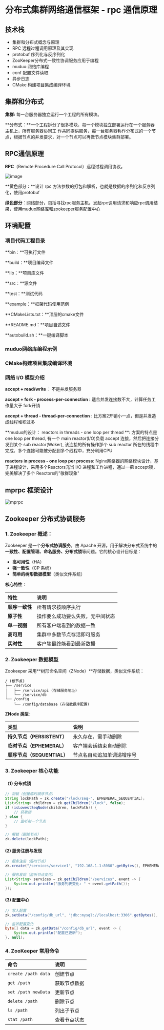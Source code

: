 # 分布式集群网络通信框架 - rpc 通信原理

## 技术栈

* 集群和分布式概念与原理
* RPC 远程过程调用原理及其实现
*  protobuf 序列化与反序列化
* ZooKeeper分布式一致性协调服务应用于编程
* muduo 网络库编程
* conf 配置文件读取
* 异步日志
* CMake 构建项目集成编译环境

## 集群和分布式

**集群:** 每一台服务器独立运行一个工程的所有模块。

**分布式：**一个工程拆分了很多模块，每一个模块独立部署运行在一个服务器主机上，所有服务器协同工 作共同提供服务，每一台服务器称作分布式的一个节点，根据节点的并发要求，对一个节点可以再做节点模块集群部署。



## RPC通信原理

**RPC**（Remote Procedure Call Protocol）远程过程调用协议。

![image](pic\image.png)

**黄色部分：**设计 rpc 方法参数的打包和解析，也就是数据的序列化和反序列化，使用protobuf

**绿色部分**：网络部分，包括寻找rpc服务主机，发起rpc调用请求和响应rpc调用结果，使用muduo网络库和zookeeper服务配置中心



## 环境配置

### 项目代码工程目录

 **bin：**可执行文件 

 **build：**项目编译文件

 **lib：**项目库文件  

 **src：**源文件 

 **test：**测试代码

 **example：**框架代码使用范例

 **CMakeLists.txt：**顶层的cmake文件 

 **README.md：**项目自述文件  

 **autobuild.sh：**一键编译脚本

### muduo网络库编程示例

### CMake构建项目集成编译环境

### 网络 I/O 模型介绍

**accept + read/write**： 不是并发服务器

**accept + fork  -  process-per-connection** : 适合并发连接数不大，计算任务工作量大于 fork开销

**accept + thread  -  thread-per-connection** : 比方案2开销小一点，但是并发造成线程堆积过多

**muduo的设计： reactors in threads  -  one loop per thread **: 方案的特点是 one loop per thread, 有一个 main reactor(I/O)负载 accept 连接，然后把连接分发到某个 sub reactor(Woker), 该连接的所有操作那个 sub reactor 所在的线程中完成，多个连接可能被分配到多个线程中，充分利用CPU

**reactors in process  -  one loop per process**: Nginx网络器的网络模块设计，基于进程设计，采用多个Reactors充当 I/O 进程和工作进程，通过一把 accept锁，完美解决了多个 Reactors的"敬群现象"



## mprpc 框架设计

![mprpc](pic\mprpc.png)



## Zookeeper 分布式协调服务

### 1. Zookeeper 概述：

Zookeeper 是一个**分布式协调服务**，由 Apache 开源，用于解决分布式系统中的**一致性、配置管理、命名服务、分布式锁**等问题。它的核心设计目标是：

- **高可用性**（HA）
- **强一致性**（CP 系统）
- **简单的树形数据模型**（类似文件系统）

 **核心特性**：

| 特性           | 说明                             |
| :------------- | :------------------------------- |
| **顺序一致性** | 所有请求按顺序执行               |
| **原子性**     | 操作要么成功要么失败，无中间状态 |
| **单一视图**   | 所有客户端看到的数据一致         |
| **高可用**     | 集群中多数节点存活即可服务       |
| **实时性**     | 客户端最终能看到最新数据         |

### 2. Zookeeper 数据模型

Zookeeper 采用**树形命名空间（ZNode）**存储数据，类似文件系统：

```text
/ (根节点)
├── /service
│   ├── /service/api (存储服务地址)
│   └── /service/db
└── /config
    └── /config/database (存储数据库配置)
```

 **ZNode 类型**:

| 类型                       | 说明                       |
| :------------------------- | :------------------------- |
| **持久节点（PERSISTENT）** | 永久存在，需手动删除       |
| **临时节点（EPHEMERAL）**  | 客户端会话结束自动删除     |
| **顺序节点（SEQUENTIAL）** | 节点名自动追加单调递增序号 |

### 3. Zookeeper 核心功能

#### （1) 分布式锁

```java
// 加锁（创建临时顺序节点）
String lockPath = zk.create("/lock/seq-", EPHEMERAL_SEQUENTIAL);
List<String> children = zk.getChildren("/lock", false);
if (isLowestSeqNode(children, lockPath)) {
    // 获取锁
} else {
    // 监听前一个节点
}

// 解锁（删除节点）
zk.delete(lockPath);
```

#### (2) 服务注册与发现

```java
// 服务注册（临时节点）
zk.create("/services/service1", "192.168.1.1:8080".getBytes(), EPHEMERAL);

// 服务发现（监听节点变化）
List<String> services = zk.getChildren("/services", event -> {
    System.out.println("服务列表变化: " + event.getPath());
});
```

#### (3) 配置中心

```java
// 写入配置
zk.setData("/config/db_url", "jdbc:mysql://localhost:3306".getBytes(), -1);

// 监听配置变化
byte[] data = zk.getData("/config/db_url", event -> {
    System.out.println("配置已更新");
}, null);
```

###  4. ZooKeeper 常用命令

| 命令                | 说明         |
| :------------------ | :----------- |
| `create /path data` | 创建节点     |
| `get /path`         | 获取节点数据 |
| `set /path newData` | 更新节点     |
| `delete /path`      | 删除节点     |
| `ls /path`          | 列出子节点   |
| `stat /path`        | 查看节点状态 |